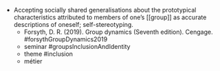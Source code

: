 - Accepting socially shared generalisations about the prototypical characteristics attributed to members of one’s [[group]] as accurate descriptions of oneself; self-stereotyping.
	- Forsyth, D. R. (2019). Group dynamics (Seventh edition). Cengage. #forsythGroupDynamics2019
	- seminar #groupsInclusionAndIdentity
	- theme #inclusion
	- métier